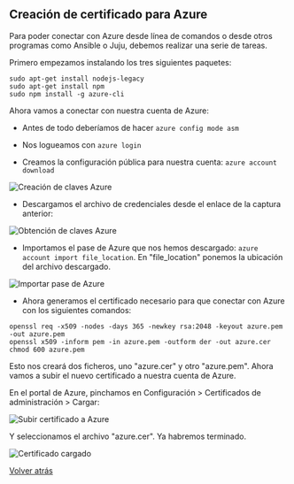 ## Creación de certificado para Azure

Para poder conectar con Azure desde línea de comandos o desde otros programas como Ansible o Juju, debemos realizar una serie de tareas.

Primero empezamos instalando los tres siguientes paquetes:

```
sudo apt-get install nodejs-legacy
sudo apt-get install npm
sudo npm install -g azure-cli
```

Ahora vamos a conectar con nuestra cuenta de Azure:

- Antes de todo deberíamos de hacer `azure config mode asm`

- Nos logueamos con `azure login`

- Creamos la configuración pública para nuestra cuenta: `azure account download`

![Creación de claves Azure](http://i628.photobucket.com/albums/uu6/romilgildo/creacionClavesAzure_zpsccrqzinn.png)

- Descargamos el archivo de credenciales desde el enlace de la captura anterior:

![Obtención de claves Azure](http://i628.photobucket.com/albums/uu6/romilgildo/clavesAzure_zpsrjeihqcs.png~original)

- Importamos el pase de Azure que nos hemos descargado: `azure account import file_location`. En "file_location" ponemos la ubicación del archivo descargado.

![Importar pase de Azure](http://i628.photobucket.com/albums/uu6/romilgildo/ImportamospaseAzure_zpsauod82ho.png)

- Ahora generamos el certificado necesario para que conectar con Azure con los siguientes comandos:

```
openssl req -x509 -nodes -days 365 -newkey rsa:2048 -keyout azure.pem -out azure.pem
openssl x509 -inform pem -in azure.pem -outform der -out azure.cer
chmod 600 azure.pem
```

Esto nos creará dos ficheros, uno "azure.cer" y otro "azure.pem". Ahora vamos a subir el nuevo certificado a nuestra cuenta de Azure. 

En el portal de Azure, pinchamos en Configuración > Certificados de administración > Cargar:

![Subir certificado a Azure](http://i628.photobucket.com/albums/uu6/romilgildo/cargar_certificadoAzure_zps09k2qqrl.png~original)

Y seleccionamos el archivo "azure.cer". Ya habremos terminado.

![Certificado cargado](http://i628.photobucket.com/albums/uu6/romilgildo/certificadoAzureVagrant_zpsvc2noghr.png)

[Volver atrás](https://github.com/romilgildo/IV-PLUCO-RMH#despliegue-de-la-app)
